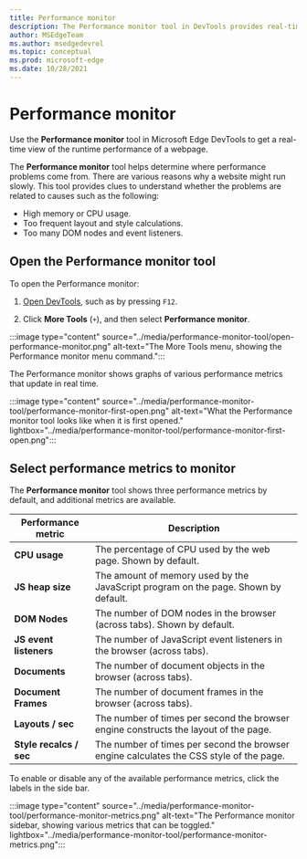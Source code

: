 ```yaml
---
title: Performance monitor
description: The Performance monitor tool in DevTools provides real-time performance metrics to help investigate performance issues.
author: MSEdgeTeam
ms.author: msedgedevrel
ms.topic: conceptual
ms.prod: microsoft-edge
ms.date: 10/28/2021
---
```

# Performance monitor

Use the **Performance monitor** tool in Microsoft Edge DevTools to get a real-time view of the runtime performance of a webpage.

The **Performance monitor** tool helps determine where performance problems come from.  There are various reasons why a website might run slowly.  This tool provides clues to understand whether the problems are related to causes such as the following:
*  High memory or CPU usage.
*  Too frequent layout and style calculations.
*  Too many DOM nodes and event listeners.


<!-- ====================================================================== -->
## Open the Performance monitor tool

To open the Performance monitor:

1. [Open DevTools](../open/index.md), such as by pressing `F12`.

1. Click **More Tools** (`+`), and then select **Performance monitor**.

:::image type="content" source="../media/performance-monitor-tool/open-performance-monitor.png" alt-text="The More Tools menu, showing the Performance monitor menu command.":::

The Performance monitor shows graphs of various performance metrics that update in real time.

:::image type="content" source="../media/performance-monitor-tool/performance-monitor-first-open.png" alt-text="What the Performance monitor tool looks like when it is first opened." lightbox="../media/performance-monitor-tool/performance-monitor-first-open.png":::


<!-- ====================================================================== -->
## Select performance metrics to monitor

The **Performance monitor** tool shows three performance metrics by default, and additional metrics are available.

| Performance metric | Description |
|---|---|
| **CPU usage** | The percentage of CPU used by the web page.  Shown by default. |
| **JS heap size** | The amount of memory used by the JavaScript program on the page.  Shown by default. |
| **DOM Nodes** | The number of DOM nodes in the browser (across tabs).  Shown by default. |
| **JS event listeners** | The number of JavaScript event listeners in the browser (across tabs). |
| **Documents** | The number of document objects in the browser (across tabs). |
| **Document Frames** | The number of document frames in the browser (across tabs). |
| **Layouts / sec** | The number of times per second the browser engine constructs the layout of the page. |
| **Style recalcs / sec** | The number of times per second the browser engine calculates the CSS style of the page. |

To enable or disable any of the available performance metrics, click the labels in the side bar.

:::image type="content" source="../media/performance-monitor-tool/performance-monitor-metrics.png" alt-text="The Performance monitor sidebar, showing various metrics that can be toggled." lightbox="../media/performance-monitor-tool/performance-monitor-metrics.png":::
